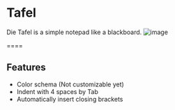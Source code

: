# Tafel
Die Tafel is a simple notepad like a blackboard.
![image](https://i.imgur.com/KJvJIVv.png)

====

## Features
* Color schema (Not customizable yet)
* Indent with 4 spaces by Tab
* Automatically insert closing brackets
